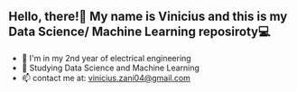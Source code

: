## Hello, there!👋 My name is Vinicius and this is my Data Science/ Machine Learning reposiroty💻

- 🔭 I'm in my 2nd year of electrical engineering
- 🌱 Studying Data Science and Machine Learning
- 📫 contact me at:  vinicius.zani04@gmail.com
